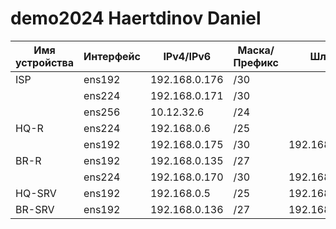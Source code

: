 # demo2024 Haertdinov Daniel
|Имя устройства|Интерфейс|IPv4/IPv6|Маска/Префикс|Шлюз|
|--------------|---------|---------|-------------|----|
|ISP           |ens192   |192.168.0.176|/30          |    |
|              |ens224   |192.168.0.171|/30          |    |
|              |ens256   |10.12.32.6|/24         |    |
|HQ-R          |ens224   |192.168.0.6|/25        |    |
|              |ens192   |192.168.0.175|/30      |192.168.0.176|
|BR-R          |ens192   |192.168.0.135|/27      |    |
|              |ens224   |192.168.0.170|/30      |192.168.0.171|
|HQ-SRV        |ens192   |192.168.0.5|/25        |192.168.0.6|
|BR-SRV        |ens192   |192.168.0.136|/27      |192.168.0.135|

